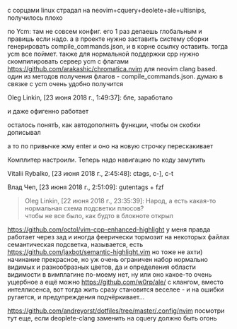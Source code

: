 с сорцами linux страдал на neovim+cquery+deolete+ale+ultisnips, получилось плохо

по Ycm: там не совсем конфиг. его 1 раз делаешь глобальным и правишь если надо. а в проекте нужно заставить систему сборки генерировать compile_commands.json, и в корне ссылку оставить. тогда ycm все поймет. также для нормальной поддержки cpp нужно скомпилировать сервер ycm с флагами
https://github.com/arakashic/chromatica.nvim
для neovim clang based. один из методов получения флагов - compile_commands.json. думаю в связке с ycm очень удобно получится

Oleg Linkin, [23 июня 2018 г., 1:49:37]:
бле, заработало

и даже офигенно работает

осталось понятЬ, как автодополнять функции, чтобы он скобки дописывал

а то по привычке жму enter и оно на новую строчку перескакивает

Комплитер настроили. Теперь надо навигацию по коду замутить

Vitalii Rybalko, [23 июня 2018 г., 2:45:48]:
ctags, c-], c-t

Влад Чеп, [23 июня 2018 г., 2:51:09]:
gutentags + fzf

>Oleg Linkin, [22 июня 2018 г., 23:35:39]:
Народ, а есть какая-то нормальная схема подсветки плюсов?  
чтобы не все было, как будто в блокноте открыл

https://github.com/octol/vim-cpp-enhanced-highlight
у меня правда работает через зад и иногда феерически тормозит на некоторых файлах
семантическая подсветка, называется, есть https://github.com/jaxbot/semantic-highlight.vim но тоже не ахти)
начинание прекрасное, но уж очень ограничен набор нормально видимых и разнообразных цветов, да и определения области видимости в вимплагине по-моему нет, ну или оно какое-то очень ущербное
а ещё можно https://github.com/w0rp/ale/ с клангом, вместо интеллисенса, вот тогда жить сразу становится веселее - и на ошибки ругается, и предупреждения подчёркивает...


https://github.com/andreyorst/dotfiles/tree/master/.config/nvim
посмотри тут еще, если deoplete-clang заменить на cquery должно быть огонь

